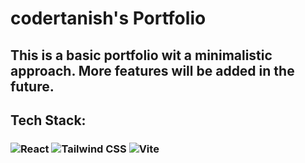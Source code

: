# codertanish's Portfolio
## This is a basic portfolio wit a minimalistic approach. More features will be added in the future.
## Tech Stack:
### ![React](https://img.shields.io/badge/React-20232A?style=for-the-badge&logo=react&logoColor=61DAFB) ![Tailwind CSS](https://img.shields.io/badge/Tailwind_CSS-0F172A?style=for-the-badge&logo=tailwind-css&logoColor=38BDF8) ![Vite](https://img.shields.io/badge/Vite-1B1B1F?style=for-the-badge&logo=vite&logoColor=FFD62E)


